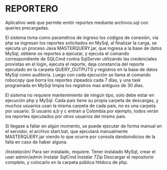 # REPORTERO
Aplicativo web que permite emitir reportes mediante archivos.sql con queries precargadas.

El sistema toma como paramétros de ingreso los códigos de conexión, vía php se ingresan los reportes solicitados en MySql, al finalizar la carga, se ejecuta un proceso
Java MASTERQUERY.jar, que ingresa a la base de datos MySql, obtiene os reportes a ejecutar, y ejecuta el comando correspondiente de SQLCmd contra SqlServer
utilizando las credenciales provistas en el login, ejecuta el reporte, deja constancia del reporte ejecutado en la carpeta QUERY_OUTPUTS y registros en la base de datos MySql
como auditoria.
Luego con cada ejecución se llama al comando robocopy que borra los reportes zipeados cada 7 días, y una task programada en MySql limpia los registros mas antiguos de 30 días.

El sistema no requiere mantenimiento de ningún tipo, solo debe estar en ejecución php y MySql.
Cada pais tiene su propia carpeta de descargas, y muchos usuarios usan la misma carpeta de cada pais, no es una carpeta por usuario.
Si usuario a,b y c entran a Colombia por ejemplo, todos verán los reportes ejecutados por otros usuarios del mismo pais.

Si llegase a fallar en algún momento, se puede ejecutar de forma manual en el servidor, el archivo start.bat, que ejecutará manualmente MASTERQUERY.jar viendo lo que ocurre por consola
dandoindicios de la falla en caso de haber alguna.



/*Instalación*/
Para ser instalado, requiere.
Tener instalado MySql, crear el user admin/admin
Instalar SqlCmd
Instalar 7Zip
Descargar el repositorio completo, y colocarlo en la carpeta pública httdocs de php.


